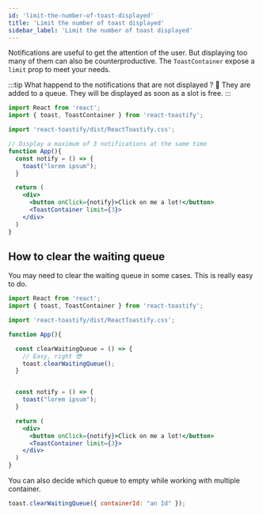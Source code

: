 ```yaml
---
id: 'limit-the-number-of-toast-displayed'
title: 'Limit the number of toast displayed'
sidebar_label: 'Limit the number of toast displayed'
---
```


Notifications are useful to get the attention of the user. But displaying too many of them can also be counterproductive.
The `ToastContainer` expose a `limit` prop to meet your needs.

:::tip What happend to the notifications that are not displayed ? 🧐
  They are added to a queue. They will be displayed as soon as a slot is free.
:::

```jsx
import React from 'react';
import { toast, ToastContainer } from 'react-toastify';

import 'react-toastify/dist/ReactToastify.css';

// Display a maximum of 3 notifications at the same time
function App(){
  const notify = () => {
    toast("lorem ipsum");
  }

  return (
    <div>
      <button onClick={notify}>Click on me a lot!</button>
      <ToastContainer limit={3}>
    </div>
  )
}
```

## How to clear the waiting queue

You may need to clear the waiting queue in some cases. This is really easy to do.

```jsx
import React from 'react';
import { toast, ToastContainer } from 'react-toastify';

import 'react-toastify/dist/ReactToastify.css';

function App(){

  const clearWaitingQueue = () => {
    // Easy, right 😎
    toast.clearWaitingQueue();
  }


  const notify = () => {
    toast("lorem ipsum");
  }

  return (
    <div>
      <button onClick={notify}>Click on me a lot!</button>
      <ToastContainer limit={3}>
    </div>
  )
}
```

You can also decide which queue to empty while working with multiple container.

```jsx
toast.clearWaitingQueue({ containerId: "an Id" });
```


